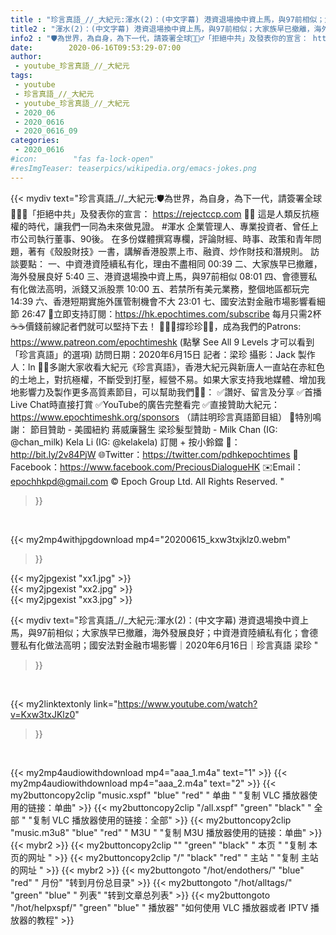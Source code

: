 ```yaml
---
title : "珍言真語_//_大紀元:渾水(2)：(中文字幕) 港資退場換中資上馬，與97前相似；大家族早已撤離，海外發展良好；中資港資陸續私有化；會德豐私有化做法高明；國安法對金融市場影響｜2020年6月16日｜珍言真語 梁珍 "
title2 : "渾水(2)：(中文字幕) 港資退場換中資上馬，與97前相似；大家族早已撤離，海外發展良好；中資港資陸續私有化；會德豐私有化做法高明；國安法對金融市場影響｜2020年6月16日｜珍言真語 梁珍 "
info2 : "🛡為世界，為自身，為下一代，請簽署全球🙅🏻‍♂️「拒絕中共」及發表你的宣言： https://rejectccp.com ✍🏻  這是人類反抗極權的時代，讓我們一同為未來做見證。  #渾水 企業管理人、專業投資者、曾任上市公司執行董事、90後。 在多份媒體撰寫專欄，評論財經、時事、政策和青年問題，著有《殼股財技》一書，講解香港股票上市、融資、炒作財技和潛規則。  訪談要點： 一、中資港資陸續私有化，理由不盡相同  00:39 二、大家族早已撤離，海外發展良好  5:40 三、港資退場換中資上馬，與97前相似   08:01 四、會德豐私有化做法高明，派錢又派股票  10:00 五、若禁所有美元業務，整個地區都玩完  14:39 六、香港短期實施外匯管制機會不大  23:01 七、國安法對金融市場影響看細節  26:47  💎立即支持訂閱：https://hk.epochtimes.com/subscribe 每月只需2杯☕☕價錢前線記者們就可以堅持下去！  🙋🏼‍♂️撐珍珍💪🏻，成為我們的Patrons: https://www.patreon.com/epochtimeshk  (點擊  See All 9 Levels  才可以看到「珍言真語」的選項)  訪問日期：2020年6月15日 記者：梁珍 攝影：Jack 製作人：ln  🙏🏻多謝大家收看大紀元《珍言真語》，香港大紀元與新唐人一直站在赤紅色的土地上，對抗極權，不斷受到打壓，經營不易。如果大家支持我地媒體、增加我地影響力及製作更多高質素節目，可以幫助我們💪🏻： ✅讚好、留言及分享 ✅首播Live Chat時直接打賞 ✅YouTube的廣告完整看完 ✅直接贊助大紀元：https://www.epochtimeshk.org/sponsors （請註明珍言真語節目組）  💐特別鳴謝： 節目贊助 - 美國紐約 蔣威廉醫生 梁珍髮型贊助 - Milk Chan (IG: @chan_milk)   Kela Li (IG: @kelakela)  訂閱 + 按小鈴鐺 🔔：http://bit.ly/2v84PjW 🌐Twitter：https://twitter.com/pdhkepochtimes 👥Facebook：https://www.facebook.com/PreciousDialogueHK ✉️Email：epochhkpd@gmail.com  © Epoch Group Ltd. All Rights Reserved. "
date:        2020-06-16T09:53:29-07:00
author:
 - youtube_珍言真語_//_大紀元
tags:
 - youtube
 - 珍言真語_//_大紀元
 - youtube_珍言真語_//_大紀元
 - 2020_06
 - 2020_0616
 - 2020_0616_09
categories:
 - 2020_0616
#icon:        "fas fa-lock-open"
#resImgTeaser: teaserpics/wikipedia.org/emacs-jokes.png
---
```


{{< mydiv text="珍言真語_//_大紀元:🛡為世界，為自身，為下一代，請簽署全球🙅🏻‍♂️「拒絕中共」及發表你的宣言： https://rejectccp.com ✍🏻  這是人類反抗極權的時代，讓我們一同為未來做見證。  #渾水 企業管理人、專業投資者、曾任上市公司執行董事、90後。 在多份媒體撰寫專欄，評論財經、時事、政策和青年問題，著有《殼股財技》一書，講解香港股票上市、融資、炒作財技和潛規則。  訪談要點： 一、中資港資陸續私有化，理由不盡相同  00:39 二、大家族早已撤離，海外發展良好  5:40 三、港資退場換中資上馬，與97前相似   08:01 四、會德豐私有化做法高明，派錢又派股票  10:00 五、若禁所有美元業務，整個地區都玩完  14:39 六、香港短期實施外匯管制機會不大  23:01 七、國安法對金融市場影響看細節  26:47  💎立即支持訂閱：https://hk.epochtimes.com/subscribe 每月只需2杯☕☕價錢前線記者們就可以堅持下去！  🙋🏼‍♂️撐珍珍💪🏻，成為我們的Patrons: https://www.patreon.com/epochtimeshk  (點擊  See All 9 Levels  才可以看到「珍言真語」的選項)  訪問日期：2020年6月15日 記者：梁珍 攝影：Jack 製作人：ln  🙏🏻多謝大家收看大紀元《珍言真語》，香港大紀元與新唐人一直站在赤紅色的土地上，對抗極權，不斷受到打壓，經營不易。如果大家支持我地媒體、增加我地影響力及製作更多高質素節目，可以幫助我們💪🏻： ✅讚好、留言及分享 ✅首播Live Chat時直接打賞 ✅YouTube的廣告完整看完 ✅直接贊助大紀元：https://www.epochtimeshk.org/sponsors （請註明珍言真語節目組）  💐特別鳴謝： 節目贊助 - 美國紐約 蔣威廉醫生 梁珍髮型贊助 - Milk Chan (IG: @chan_milk)   Kela Li (IG: @kelakela)  訂閱 + 按小鈴鐺 🔔：http://bit.ly/2v84PjW 🌐Twitter：https://twitter.com/pdhkepochtimes 👥Facebook：https://www.facebook.com/PreciousDialogueHK ✉️Email：epochhkpd@gmail.com  © Epoch Group Ltd. All Rights Reserved. "
>}}
<br>


{{< my2mp4withjpgdownload mp4="20200615_kxw3txjklz0.webm"
>}}

{{< my2jpgexist "xx1.jpg" >}}<br>
{{< my2jpgexist "xx2.jpg" >}}<br>
{{< my2jpgexist "xx3.jpg" >}}<br>



{{< mydiv text="珍言真語_//_大紀元:渾水(2)：(中文字幕) 港資退場換中資上馬，與97前相似；大家族早已撤離，海外發展良好；中資港資陸續私有化；會德豐私有化做法高明；國安法對金融市場影響｜2020年6月16日｜珍言真語 梁珍 "
>}}
<br>

{{< my2linktextonly link="https://www.youtube.com/watch?v=Kxw3txJKlz0"
>}}


<br>

{{< my2mp4audiowithdownload mp4="aaa_1.m4a"    text="1" >}}
{{< my2mp4audiowithdownload mp4="aaa_2.m4a"    text="2" >}}
{{< my2buttoncopy2clip "music.xspf"        "blue"   "red"    " 单曲 "  "复制 VLC 播放器使用的链接：单曲" >}} {{< my2buttoncopy2clip "/all.xspf"         "green"  "black"  " 全部 "  "复制 VLC 播放器使用的链接：全部" >}} {{< my2buttoncopy2clip "music.m3u8"        "blue"   "red"    " M3U  "    "复制 M3U 播放器使用的链接：单曲" >}} {{< mybr2 >}} {{< my2buttoncopy2clip ""                  "green"  "black"  " 本页 "    "复制 本页的网址 " >}} {{< my2buttoncopy2clip "/"                 "black"  "red"    " 主站 "    "复制 主站的网址 " >}} {{< mybr2 >}} {{< my2buttongoto      "/hot/endothers/"   "blue"   "red"    " 月份"   "转到月份总目录" >}} {{< my2buttongoto      "/hot/alltags/"     "green"  "blue"   " 列表"   "转到文章总列表" >}} {{< my2buttongoto      "/hot/helpxspf/"    "green"  "blue"   " 播放器" "如何使用 VLC 播放器或者 IPTV 播放器的教程" >}} 
